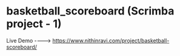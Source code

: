 # basketball_scoreboard (Scrimba project - 1)
Live Demo ----> https://www.nithinravi.com/project/basketball-scoreboard/
